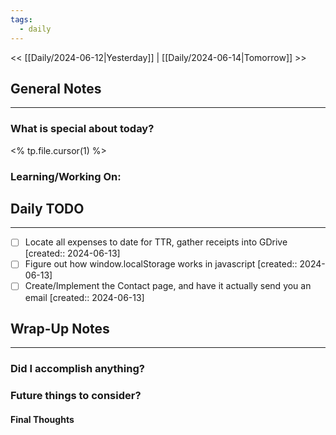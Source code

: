 ```yaml
---
tags:
  - daily
---
```

<< [[Daily/2024-06-12|Yesterday]] |  [[Daily/2024-06-14|Tomorrow]] >>

## General Notes
---
### What is special about today?
<% tp.file.cursor(1) %>

### Learning/Working On:



## Daily TODO
---

- [ ] Locate all expenses to date for TTR, gather receipts into GDrive  [created:: 2024-06-13]
- [ ] Figure out how window.localStorage works in javascript  [created:: 2024-06-13]
- [ ] Create/Implement the Contact page, and have it actually send you an email  [created:: 2024-06-13]

## Wrap-Up Notes
---
### Did I accomplish anything?
### Future things to consider?
#### Final Thoughts

